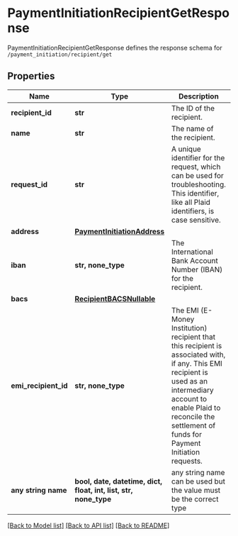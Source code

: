 # PaymentInitiationRecipientGetResponse

PaymentInitiationRecipientGetResponse defines the response schema for `/payment_initiation/recipient/get`

## Properties
Name | Type | Description | Notes
------------ | ------------- | ------------- | -------------
**recipient_id** | **str** | The ID of the recipient. | 
**name** | **str** | The name of the recipient. | 
**request_id** | **str** | A unique identifier for the request, which can be used for troubleshooting. This identifier, like all Plaid identifiers, is case sensitive. | 
**address** | [**PaymentInitiationAddress**](PaymentInitiationAddress.md) |  | [optional] 
**iban** | **str, none_type** | The International Bank Account Number (IBAN) for the recipient. | [optional] 
**bacs** | [**RecipientBACSNullable**](RecipientBACSNullable.md) |  | [optional] 
**emi_recipient_id** | **str, none_type** | The EMI (E-Money Institution) recipient that this recipient is associated with, if any. This EMI recipient is used as an intermediary account to enable Plaid to reconcile the settlement of funds for Payment Initiation requests. | [optional] 
**any string name** | **bool, date, datetime, dict, float, int, list, str, none_type** | any string name can be used but the value must be the correct type | [optional]

[[Back to Model list]](../README.md#documentation-for-models) [[Back to API list]](../README.md#documentation-for-api-endpoints) [[Back to README]](../README.md)


